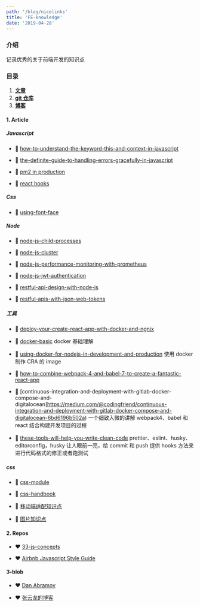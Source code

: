 ```yaml
---
path: '/blog/nicelinks'
title: 'FE-knowledge'
date: '2019-04-28'
---
```


### 介绍

记录优秀的关于前端开发的知识点

### 目录

1. **[文章](#1.Article)**
2. **[git 仓库](#2-repos)**
3. **[博客](#3-blob)**

#### 1. Article

##### Javascript

- 📜 [how-to-understand-the-keyword-this-and-context-in-javascript](https://medium.freecodecamp.org/how-to-understand-the-keyword-this-and-context-in-javascript-cd624c6b74b8)

- 📜 [the-definite-guide-to-handling-errors-gracefully-in-javascript](https://levelup.gitconnected.com/the-definite-guide-to-handling-errors-gracefully-in-javascript-58424d9c60e6)

- 📜 [pm2 in production](https://medium.freecodecamp.org/you-should-never-ever-run-directly-against-node-js-in-production-maybe-7fdfaed51ec6)

- 📜 [react hooks](https://www.netlify.com/blog/2019/03/11/deep-dive-how-do-react-hooks-really-work/)

##### Css

- 📜 [using-font-face](https://css-tricks.com/snippets/css/using-font-face/)

##### Node

- 📜 [node-js-child-processes](https://medium.freecodecamp.org/node-js-child-processes-everything-you-need-to-know-e69498fe970a)

- 📜 [node-js-cluster](https://medium.freecodecamp.org/scaling-node-js-applications-8492bd8afadc)

- 📜 [node-js-performance-monitoring-with-prometheus](https://medium.com/the-node-js-collection/node-js-performance-monitoring-with-prometheus-c3d50c2d5608)

- 📜 [node-js-jwt-authentication](https://medium.com/dev-bits/a-guide-for-adding-jwt-token-based-authentication-to-your-single-page-nodejs-applications-c403f7cf04f4)

- 📜 [restful-api-design-with-node-js](https://hackernoon.com/restful-api-design-with-node-js-26ccf66eab09)

- 📜 [restful-apis-with-json-web-tokens](https://medium.freecodecamp.org/securing-node-js-restful-apis-with-json-web-tokens-9f811a92bb52)

##### 工具

- 📜 [deploy-your-create-react-app-with-docker-and-ngnix](https://medium.com/yld-engineering-blog/deploy-your-create-react-app-with-docker-and-ngnix-653e94ffb537)

- 📜 [docker-basic](http://dockone.io/article/8870)
  docker 基础理解

- 📜 [using-docker-for-nodejs-in-development-and-production](https://dev.to/alex_barashkov/using-docker-for-nodejs-in-development-and-production-3cgp)
  使用 docker 制作 CRA 的 image

- 📜 [how-to-combine-webpack-4-and-babel-7-to-create-a-fantastic-react-app](https://medium.freecodecamp.org/how-to-combine-webpack-4-and-babel-7-to-create-a-fantastic-react-app-845797e036ff)

- 📜 [continuous-integration-and-deployment-with-gitlab-docker-compose-and-digitalocean]https://medium.com/@codingfriend/continuous-integration-and-deployment-with-gitlab-docker-compose-and-digitalocean-6bd6196b502a)
  一个细致入微的讲解 webpack4、babel 和 react 结合构建开发项目的过程

- 📜 [these-tools-will-help-you-write-clean-code](https://medium.freecodecamp.org/these-tools-will-help-you-write-clean-code-da4b5401f68e)
  prettier、eslint、husky、editorconfig，husky 让人眼前一亮，给 commit 和 push 提供 hooks 方法来进行代码格式的修正或者跑测试

##### css

- 📜 [css-module](https://css-tricks.com/css-modules-part-1-need)

- 📜 [css-handbook](https://medium.freecodecamp.org/the-css-handbook-a-handy-guide-to-css-for-developers-b56695917d11)

- 📜 [移动端适配知识点](https://segmentfault.com/a/1190000019207842#articleHeader6)

- 📜 [图片知识点](https://segmentfault.com/a/1190000019231550)

#### 2. Repos

- ❤️ [33-js-concepts](https://github.com/leonardomso/33-js-concepts)

- ❤️ [Airbnb Javascript Style Guide](https://github.com/airbnb/javascript)

#### 3-blob

- ❤️ [Dan Abramov](https://overreacted.io)

- ❤️ [张云龙的博客](https://github.com/fouber/blog)
